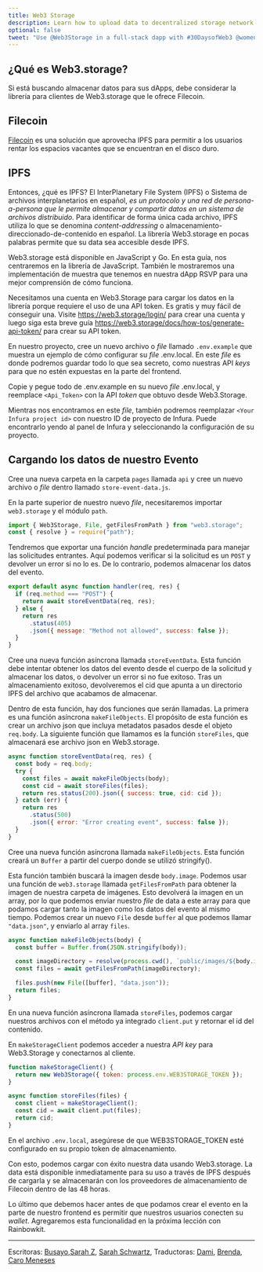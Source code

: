 ```yaml
---
title: Web3 Storage
description: Learn how to upload data to decentralized storage network using Web3.Storage.
optional: false
tweet: "Use @Web3Storage in a full-stack dapp with #30DaysofWeb3 @womenbuildweb3 🗂"
---
```


## ¿Qué es Web3.storage?

Si está buscando almacenar datos para sus dApps, debe considerar la librería para clientes de Web3.storage que le ofrece Filecoin.

## Filecoin

[Filecoin](https://filecoin.io/) es una solución que aprovecha IPFS para permitir a los usuarios rentar los espacios vacantes que se encuentran en el disco duro.

## IPFS

Entonces, ¿qué es IPFS? El InterPlanetary File System (IPFS) o Sistema de archivos interplanetarios en español, _es un protocolo y una red de persona-a-persona que le permite almacenar y compartir datos en un sistema de archivos distribuido._ Para identificar de forma única cada archivo, IPFS utiliza lo que se denomina _content-addressing_ o almacenamiento-direccionado-de-contenido en español. La librería Web3.storage en pocas palabras permite que su data sea accesible desde IPFS.

Web3.storage está disponible en JavaScript y Go. En esta guía, nos centraremos en la librería de JavaScript. También le mostraremos una implementación de muestra que tenemos en nuestra dApp RSVP para una mejor comprensión de cómo funciona.

Necesitamos una cuenta en Web3.Storage para cargar los datos en la librería porque requiere el uso de una API token. Es gratis y muy fácil de conseguir una. Visite https://web3.storage/login/ para crear una cuenta y luego siga esta breve guía https://web3.storage/docs/how-tos/generate-api-token/ para crear su API token.

En nuestro proyecto, cree un nuevo archivo o _file_ llamado `.env.example` que muestra un ejemplo de cómo configurar su _file_ .env.local. En este _file_ es donde podremos guardar todo lo que sea secreto, como nuestras API _keys_ para que no estén expuestas en la parte del frontend.

Copie y pegue todo de .env.example en su nuevo _file_ .env.local, y reemplace `<Api_Token>` con la API _token_ que obtuvo desde Web3.Storage.

Mientras nos encontramos en este _file_, también podremos reemplazar `<Your Infura project id>` con nuestro ID de proyecto de Infura. Puede encontrarlo yendo al panel de Infura y seleccionando la configuración de su proyecto.

## Cargando los datos de nuestro Evento

Cree una nueva carpeta en la carpeta `pages` llamada `api` y cree un nuevo archivo o _file_ dentro llamado `store-event-data.js`.

En la parte superior de nuestro nuevo _file_, necesitaremos importar `web3.storage` y el módulo `path`.

```javascript
import { Web3Storage, File, getFilesFromPath } from "web3.storage";
const { resolve } = require("path");
```

Tendremos que exportar una función _handle_ predeterminada para manejar las solicitudes entrantes. Aquí podemos verificar si la solicitud es un `POST` y devolver un error si no lo es. De lo contrario, podemos almacenar los datos del evento.

```javascript
export default async function handler(req, res) {
  if (req.method === "POST") {
    return await storeEventData(req, res);
  } else {
    return res
      .status(405)
      .json({ message: "Method not allowed", success: false });
  }
}
```

Cree una nueva función asíncrona llamada `storeEventData`. Esta función debe intentar obtener los datos del evento desde el cuerpo de la solicitud y almacenar los datos, o devolver un error si no fue exitoso.
Tras un almacenamiento exitoso, devolveremos el cid que apunta a un directorio IPFS del archivo que acabamos de almacenar.

Dentro de esta función, hay dos funciones que serán llamadas. La primera es una función asíncrona `makeFileObjects`. El propósito de esta función es crear un archivo json que incluya metadatos pasados desde el objeto `req.body`. La siguiente función que llamamos es la función `storeFiles`, que almacenará ese archivo json en Web3.storage.

```javascript
async function storeEventData(req, res) {
  const body = req.body;
  try {
    const files = await makeFileObjects(body);
    const cid = await storeFiles(files);
    return res.status(200).json({ success: true, cid: cid });
  } catch (err) {
    return res
      .status(500)
      .json({ error: "Error creating event", success: false });
  }
}
```

Cree una nueva función asíncrona llamada `makeFileObjects`. Esta función creará un `Buffer` a partir del cuerpo donde se utilizó stringify().

Esta función también buscará la imagen desde `body.image`. Podemos usar una función de `web3.storage` llamada `getFilesFromPath` para obtener la imagen de nuestra carpeta de imágenes. Esto devolverá la imagen en un array, por lo que podemos enviar nuestro _file_ de data a este array para que podamos cargar tanto la imagen como los datos del evento al mismo tiempo. Podemos crear un nuevo `File` desde `buffer` al que podemos llamar `"data.json"`, y enviarlo al array `files`.

```javascript
async function makeFileObjects(body) {
  const buffer = Buffer.from(JSON.stringify(body));

  const imageDirectory = resolve(process.cwd(), `public/images/${body.image}`);
  const files = await getFilesFromPath(imageDirectory);

  files.push(new File([buffer], "data.json"));
  return files;
}
```

En una nueva función asíncrona llamada `storeFiles`, podemos cargar nuestros archivos con el método ya integrado `client.put` y retornar el id del contenido.

En `makeStorageClient` podemos acceder a nuestra _API key_ para Web3.Storage y conectarnos al cliente.

```javascript
function makeStorageClient() {
  return new Web3Storage({ token: process.env.WEB3STORAGE_TOKEN });
}

async function storeFiles(files) {
  const client = makeStorageClient();
  const cid = await client.put(files);
  return cid;
}
```

En el archivo `.env.local`, asegúrese de que WEB3STORAGE_TOKEN esté configurado en su propio token de almacenamiento.

Con esto, podemos cargar con éxito nuestra data usando Web3.storage. La data está disponible inmediatamente para su uso a través de IPFS después de cargarla y se almacenarán con los proveedores de almacenamiento de Filecoin dentro de las 48 horas.

Lo último que debemos hacer antes de que podamos crear el evento en la parte de nuestro frontend es permitir que nuestros usuarios conecten su _wallet_. Agregaremos esta funcionalidad en la próxima lección con Rainbowkit.

---

Escritoras: [Busayo](https://twitter.com/amoweo),[Sarah Z](https://twitter.com/haegeez), [Sarah Schwartz](https://twitter.com/schwartzswartz),
Traductoras: [Dami](https://twitter.com/dakitidami), [Brenda](https://twitter.com/engineerbrenda), [Caro Meneses](https://twitter.com/carmedinat)
